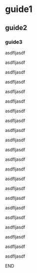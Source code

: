 # guide1

## guide2

### guide3

asdfljasdf


asdfljasdf


asdfljasdf


asdfljasdf


asdfljasdf



asdfljasdf




asdfljasdf




asdfljasdf

asdfljasdf





asdfljasdf


asdfljasdf

asdfljasdf

asdfljasdf

asdfljasdf

asdfljasdf

asdfljasdf

asdfljasdf

asdfljasdf

asdfljasdf



asdfljasdf

asdfljasdf

asdfljasdf

END

